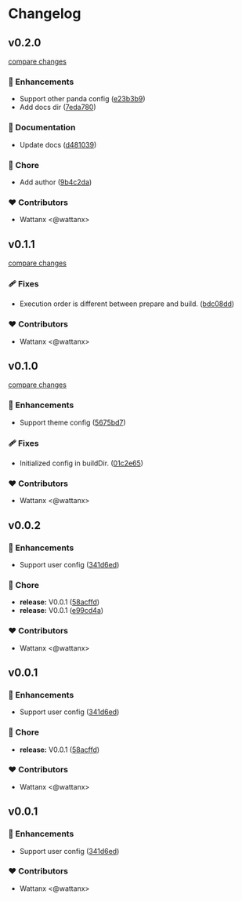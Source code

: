 # Changelog


## v0.2.0

[compare changes](https://github.com/wattanx/nuxt-pandacss/compare/0.1.1...v0.2.0)


### 🚀 Enhancements

  - Support other panda config ([e23b3b9](https://github.com/wattanx/nuxt-pandacss/commit/e23b3b9))
  - Add docs dir ([7eda780](https://github.com/wattanx/nuxt-pandacss/commit/7eda780))

### 📖 Documentation

  - Update docs ([d481039](https://github.com/wattanx/nuxt-pandacss/commit/d481039))

### 🏡 Chore

  - Add author ([9b4c2da](https://github.com/wattanx/nuxt-pandacss/commit/9b4c2da))

### ❤️  Contributors

- Wattanx <@wattanx>

## v0.1.1

[compare changes](https://github.com/wattanx/nuxt-pandacss/compare/0.1.0...v0.1.1)


### 🩹 Fixes

  - Execution order is different between prepare and build. ([bdc08dd](https://github.com/wattanx/nuxt-pandacss/commit/bdc08dd))

### ❤️  Contributors

- Wattanx <@wattanx>

## v0.1.0

[compare changes](https://github.com/wattanx/nuxt-pandacss/compare/v0.0.2...v0.1.0)


### 🚀 Enhancements

  - Support theme config ([5675bd7](https://github.com/wattanx/nuxt-pandacss/commit/5675bd7))

### 🩹 Fixes

  - Initialized config in buildDir. ([01c2e65](https://github.com/wattanx/nuxt-pandacss/commit/01c2e65))

### ❤️  Contributors

- Wattanx <@wattanx>

## v0.0.2


### 🚀 Enhancements

  - Support user config ([341d6ed](https://github.com/wattanx/nuxt-pandacss/commit/341d6ed))

### 🏡 Chore

  - **release:** V0.0.1 ([58acffd](https://github.com/wattanx/nuxt-pandacss/commit/58acffd))
  - **release:** V0.0.1 ([e99cd4a](https://github.com/wattanx/nuxt-pandacss/commit/e99cd4a))

### ❤️  Contributors

- Wattanx <@wattanx>

## v0.0.1


### 🚀 Enhancements

  - Support user config ([341d6ed](https://github.com/wattanx/nuxt-pandacss/commit/341d6ed))

### 🏡 Chore

  - **release:** V0.0.1 ([58acffd](https://github.com/wattanx/nuxt-pandacss/commit/58acffd))

### ❤️  Contributors

- Wattanx <@wattanx>

## v0.0.1


### 🚀 Enhancements

  - Support user config ([341d6ed](https://github.com/wattanx/nuxt-pandacss/commit/341d6ed))

### ❤️  Contributors

- Wattanx <@wattanx>

